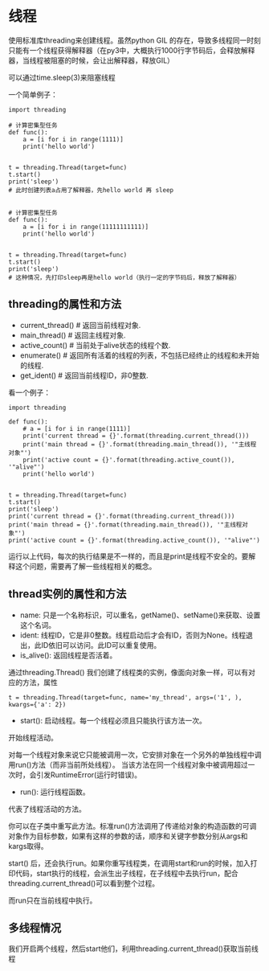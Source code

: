 # 线程

使用标准库threading来创建线程。虽然python GIL 的存在，导致多线程同一时刻只能有一个线程获得解释器（在py3中，大概执行1000行字节码后，会释放解释器，当线程被阻塞的时候，会让出解释器，释放GIL）

可以通过time.sleep(3)来阻塞线程

一个简单例子：

<highlight-code lang='python'>

    import threading

    # 计算密集型任务
    def func():
        a = [i for i in range(1111)]
        print('hello world')


    t = threading.Thread(target=func)
    t.start()
    print('sleep')
    # 此时创建列表a占用了解释器，先hello world 再 sleep


    # 计算密集型任务
    def func():
        a = [i for i in range(11111111111)]
        print('hello world')


    t = threading.Thread(target=func)
    t.start()
    print('sleep')
    # 这种情况，先打印sleep再是hello world（执行一定的字节码后，释放了解释器）

</highlight-code>

## threading的属性和方法

- current_thread()  # 返回当前线程对象.
- main_thread()  # 返回主线程对象.
- active_count()  # 当前处于alive状态的线程个数.
- enumerate()  # 返回所有活着的线程的列表，不包括已经终止的线程和未开始的线程.
- get_ident()  # 返回当前线程ID，非0整数.

看一个例子：

<highlight-code lang='python'>

    import threading

    def func():
        # a = [i for i in range(1111)]
        print('current thread = {}'.format(threading.current_thread()))
        print('main thread = {}'.format(threading.main_thread()), '"主线程对象"')
        print('active count = {}'.format(threading.active_count()), '"alive"')
        print('hello world')


    t = threading.Thread(target=func)
    t.start()
    print('sleep')
    print('current thread = {}'.format(threading.current_thread()))
    print('main thread = {}'.format(threading.main_thread()), '"主线程对象"')
    print('active count = {}'.format(threading.active_count()), '"alive"')

</highlight-code>

运行以上代码，每次的执行结果是不一样的，而且是print是线程不安全的。要解释这个问题，需要再了解一些线程相关的概念。

## thread实例的属性和方法

- name: 只是一个名称标识，可以重名，getName()、setName()来获取、设置这个名词。
- ident: 线程ID，它是非0整数。线程启动后才会有ID，否则为None。线程退出，此ID依旧可以访问。此ID可以重复使用。
- is_alive(): 返回线程是否活着。

通过threading.Thread()  我们创建了线程类的实例，像面向对象一样，可以有对应的方法，属性

`t = threading.Thread(target=func, name='my_thread', args=('1', ), kwargs={'a': 2})`

- start(): 启动线程。每一个线程必须且只能执行该方法一次。

开始线程活动。

对每一个线程对象来说它只能被调用一次，它安排对象在一个另外的单独线程中调用run()方法（而非当前所处线程）。
当该方法在同一个线程对象中被调用超过一次时，会引发RuntimeError(运行时错误)。

- run(): 运行线程函数。

代表了线程活动的方法。

你可以在子类中重写此方法。标准run()方法调用了传递给对象的构造函数的可调对象作为目标参数，如果有这样的参数的话，顺序和关键字参数分别从args和kargs取得。

start() 后，还会执行run。如果你重写线程类，在调用start和run的时候，加入打印代码，start执行的线程，会派生出子线程，在子线程中去执行run，配合threading.current_thread()可以看到整个过程。

而run只在当前线程中执行。

## 多线程情况

我们开启两个线程，然后start他们，利用threading.current_thread()获取当前线程